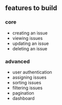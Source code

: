 ## features to build

### core
- creating an issue
- viewing issues
- updating an issue
- deleting an issue


### advanced
- user authentication
- assigning issues
- sorting issues
- filtering issues
- pagination
- dashboard
